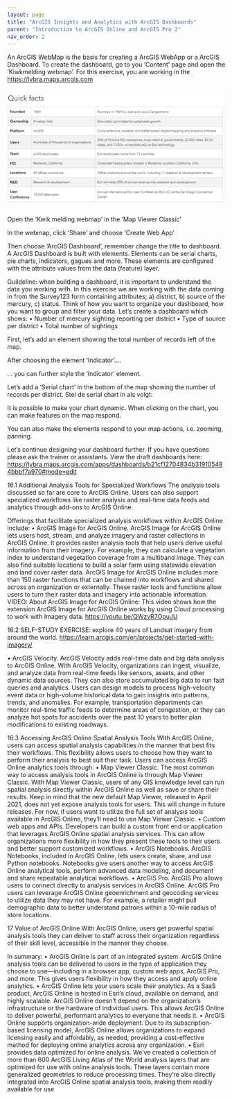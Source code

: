 ```yaml
---
layout: page
title: "ArcGIS Insights and Analytics with ArcGIS Dashboards"
parent: "Introduction to ArcGIS Online and ArcGIS Pro 2"
nav_order: 2
---
```


An ArcGIS WebMap is the basis for creating a ArcGIS WebApp or a ArcGIS Dashboard.
To create the dashboard, go to you ‘Content’ page and open the ‘Kiwkmelding webmap’. 
For this exercise, you are working in the https://lybra.maps.arcgis.com 

<!--add image here-->
<img align="center" src="../images/intro-arcgis-1/quick_facts.png"  vspace="10" width="900">

Open the ‘Kwik melding webmap’ in the ‘Map Viewer Classic’
<!--add image here-->

In the webmap, click ‘Share’ and choose ‘Create Web App’ 
<!--add image here-->

Then choose ‘ArcGIS Dashboard’, remember change the title to dashboard.
A ArcGIS Dashboard is built with elements. Elements can be serial charts, pie charts, indicators, gagues and more. These elements are configured with the attribute values from the data (feature) layer.
<!--add image here-->

Guildeline: when building a dashboard, it is important to understand the data you working with. In this exercise we are working with the data coming in from the Survey123 form containing attributes; a) district, b) source of the mercury, c) status.
Think of how you want to organize your dashboard, how you want to group and filter your data.
Let’s create a dashboard which shows:
•	Number of mercury sighting reporting per district
•	Type of source per district
•	Total number of sightings

First, let’s add an element showing the total number of records left of the map.
<!--add image here-->

After choosing the element ‘Indicator’….
<!--add image here-->

… you can further style the ‘Indicator’ element.
<!--add image here-->

Let’s add a ‘Serial chart’ in the bottom of the map showing the number of records per district. Stel de serial chart in als volgt:
<!--add image here-->

It is possible to make your chart dynamic. When clicking on the chart, you can make features on the map respond. 
<!--add image here-->

You can also make the elements respond to your map actions, i.e. zooming, panning.
<!--add image here-->

Let’s continue designing your dashboard further. If you have questions please ask the trainer or assistants.
View the draft dashboards here: https://lybra.maps.arcgis.com/apps/dashboards/b21cf12704834b319105484bbbf7a970#mode=edit 

16.1	Additional Analysis Tools for Specialized Workflows
The analysis tools discussed so far are core to ArcGIS Online. Users can also support specialized 
workflows like raster analysis and real-time data feeds and analytics through add-ons to ArcGIS Online.

Offerings that facilitate specialized analysis workflows within ArcGIS Online include:
•	ArcGIS Image for ArcGIS Online. ArcGIS Image for ArcGIS Online lets users host, stream, and 
analyze imagery and raster collections in ArcGIS Online. It provides raster analysis tools that help 
users derive useful information from their imagery. For example, they can calculate a vegetation index to understand vegetation coverage from a multiband image. They can also find suitable 
locations to build a solar farm using statewide elevation and land cover raster data. ArcGIS Image 
for ArcGIS Online includes more than 150 raster functions that can be chained into workflows and 
shared across an organization or externally. These raster tools and functions allow users to turn 
their raster data and imagery into actionable information. 
VIDEO: About ArcGIS Image for ArcGIS Online:
This video shows how the extension ArcGIS Image for ArcGIS Online works by using Cloud processing to work with Imagery data.
 https://youtu.be/QWzvR7OpuJU 


16.2	SELF-STUDY EXERCISE: explore 40 years of Landsat imagery from around the world.
https://learn.arcgis.com/en/projects/get-started-with-imagery/ 


•	ArcGIS Velocity. ArcGIS Velocity adds real-time data and big data analysis to ArcGIS Online. 
With ArcGIS Velocity, organizations can ingest, visualize, and analyze data from real-time feeds 
like sensors, assets, and other dynamic data sources. They can also store accumulated big data 
to run fast queries and analytics. Users can design models to process high-velocity event data or 
high-volume historical data to gain insights into patterns, trends, and anomalies. For example, 
transportation departments can monitor real-time traffic feeds to determine areas of congestion, 
or they can analyze hot spots for accidents over the past 10 years to better plan modifications to 
existing roadways.

16.3	Accessing ArcGIS Online Spatial Analysis Tools
With ArcGIS Online, users can access spatial analysis capabilities in the manner that best fits their 
workflows. This flexibility allows users to choose how they want to perform their analysis to best suit their task.
Users can access ArcGIS Online analytics tools through:
• Map Viewer Classic. The most common way to access analysis tools in ArcGIS Online is 
through Map Viewer Classic. With Map Viewer Classic, users of any GIS knowledge level can run 
spatial analysis directly within ArcGIS Online as well as save or share their results. Keep in mind 
that the new default Map Viewer, released in April 2021, does not yet expose analysis tools for 
users. This will change in future releases. For now, if users want to utilize the full set of analysis 
tools available in ArcGIS Online, they’ll need to use Map Viewer Classic.
• Custom web apps and APIs. Developers can build a custom front end or application that 
leverages ArcGIS Online spatial analysis services. This can allow organizations more flexibility in 
how they present these tools to their users and better support customized workflows.
• ArcGIS Notebooks. ArcGIS Notebooks, included in ArcGIS Online, lets users create, share, and 
use Python notebooks. Notebooks give users another way to access ArcGIS Online analytical 
tools, perform advanced data modeling, and document and share repeatable analytical 
workflows. 
• ArcGIS Pro. ArcGIS Pro allows users to connect directly to analysis services in ArcGIS Online. 
ArcGIS Pro users can leverage ArcGIS Online geoenrichment and geocoding services to utilize
data they may not have. For example, a retailer might pull demographic data to better understand 
patrons within a 10-mile radius of store locations.

17	Value of ArcGIS Online
With ArcGIS Online, users get powerful spatial analysis tools they can deliver to staff across their 
organization regardless of their skill level, accessible in the manner they choose.

In summary:
• ArcGIS Online is part of an integrated system. ArcGIS Online analysis tools can be delivered 
to users in the type of application they choose to use—including in a browser app, custom web 
apps, ArcGIS Pro, and more. This gives users flexibility in how they access and apply online 
analytics.
• ArcGIS Online lets your users scale their analytics. As a SaaS product, ArcGIS Online is 
hosted in Esri’s cloud, available on demand, and highly scalable. ArcGIS Online doesn’t depend 
on the organization’s infrastructure or the hardware of individual users. This allows ArcGIS Online 
to deliver powerful, performant analytics to everyone that needs it.
• ArcGIS Online supports organization-wide deployment. Due to its subscription-based 
licensing model, ArcGIS Online allows organizations to expand licensing easily and affordably, as 
needed, providing a cost-effective method for deploying online analytics across any organization. 
• Esri provides data optimized for online analysis. We’ve created a collection of more than 600 
ArcGIS Living Atlas of the World analysis layers that are optimized for use with online analysis 
tools. These layers contain more generalized geometries to reduce processing times. They’re 
also directly integrated into ArcGIS Online spatial analysis tools, making them readily available for 
use



 
